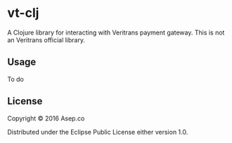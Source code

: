 # vt-clj

A Clojure library for interacting with Veritrans payment gateway. This is not an Veritrans official library.

## Usage

To do

## License

Copyright © 2016 Asep.co

Distributed under the Eclipse Public License either version 1.0.
